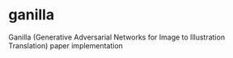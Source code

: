 # ganilla
Ganilla (Generative Adversarial Networks for Image to Illustration Translation) paper implementation 
